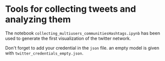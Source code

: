 # Tools for collecting tweets and analyzing them

The notebook `collecting_multiusers_communitiesHashtags.ipynb` has been used to generate the first visualization of the twitter network.

Don't forget to add your credential in the `json` file. an empty model is given with `twitter_credentials_empty.json`.
